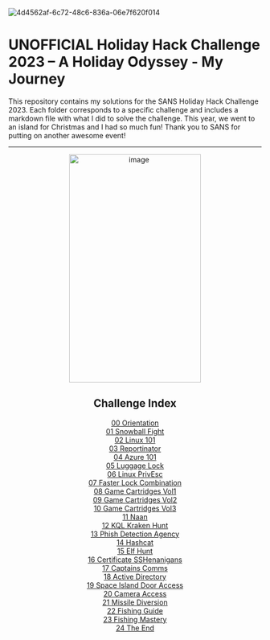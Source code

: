 
![4d4562af-6c72-48c6-836a-06e7f620f014](https://github.com/user-attachments/assets/f17fb04e-3fcd-4312-9551-ec1f9f9b9ee8)

# UNOFFICIAL Holiday Hack Challenge 2023 – A Holiday Odyssey - My Journey

This repository contains my solutions for the SANS Holiday Hack Challenge 2023. Each folder corresponds to a specific challenge and includes a markdown file with what I did to solve the challenge.
This year, we went to an island for Christmas and I had so much fun! Thank you to SANS for putting on another awesome event!



---
<p align="center">
  <img width="262" height="454" alt="image" src="https://github.com/user-attachments/assets/fa1dcc37-3b5d-46d7-9b07-a0b857e3a4f6" />
</p>


<h2 align="center"> Challenge Index</h2>

<div align="center">


 [00 Orientation](HolidayHack2023_MyJourney/00_Orientation/notes.md)  
 [01 Snowball Fight](HolidayHack2023_MyJourney/01_Snowball_Fight/notes.md)  
 [02 Linux 101](HolidayHack2023_MyJourney/02_Linux_101/notes.md)  
 [03 Reportinator](HolidayHack2023_MyJourney/03_Reportinator/notes.md)  
 [04 Azure 101](HolidayHack2023_MyJourney/04_Azure_101/notes.md)  
 [05 Luggage Lock](HolidayHack2023_MyJourney/05_Luggage_Lock/notes.md)  
 [06 Linux PrivEsc](HolidayHack2023_MyJourney/06_Linux_PrivEsc/notes.md)  
 [07 Faster Lock Combination](HolidayHack2023_MyJourney/07_Faster_Lock_Combination/notes.md)  
 [08 Game Cartridges Vol1](HolidayHack2023_MyJourney/08_Game_Cartridges_Vol1/notes.md)  
 [09 Game Cartridges Vol2](HolidayHack2023_MyJourney/09_Game_Cartridges_Vol2/notes.md)  
 [10 Game Cartridges Vol3](HolidayHack2023_MyJourney/10_Game_Cartridges_Vol3/notes.md)  
 [11 Naan](HolidayHack2023_MyJourney/11_Naan/notes.md)  
 [12 KQL Kraken Hunt](HolidayHack2023_MyJourney/12_KQL_Kraken_Hunt/notes.md)  
 [13 Phish Detection Agency](HolidayHack2023_MyJourney/13_Phish_Detection_Agency/notes.md)  
 [14 Hashcat](HolidayHack2023_MyJourney/14_Hashcat/notes.md)  
 [15 Elf Hunt](HolidayHack2023_MyJourney/15_Elf_Hunt/notes.md)  
 [16 Certificate SSHenanigans](HolidayHack2023_MyJourney/16_Certificate_SSHenanigans/notes.md)  
 [17 Captains Comms](HolidayHack2023_MyJourney/17_Captains_Comms/notes.md)  
 [18 Active Directory](HolidayHack2023_MyJourney/18_Active_Directory/notes.md)  
 [19 Space Island Door Access](HolidayHack2023_MyJourney/19_Space_Island_Door_Access/notes.md)  
 [20 Camera Access](HolidayHack2023_MyJourney/20_Camera_Access/notes.md)  
 [21 Missile Diversion](HolidayHack2023_MyJourney/21_Missile_Diversion/notes.md)  
 [22 Fishing Guide](HolidayHack2023_MyJourney/22_Fishing_Guide/notes.md)  
 [23 Fishing Mastery](HolidayHack2023_MyJourney/23_Fishing_Mastery/notes.md)  
 [24 The End](HolidayHack2023_MyJourney/24_The_End/notes.md)
</div>




